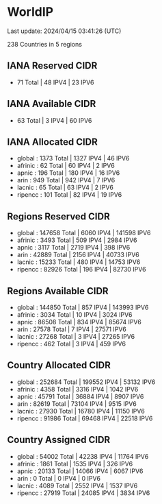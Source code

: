 # WorldIP

Last update: 2024/04/15 03:41:26 (UTC)

238 Countries in 5 regions

## IANA Reserved CIDR

- 71 Total | 48 IPV4 | 23 IPV6

## IANA Available CIDR

- 63 Total | 3 IPV4 | 60 IPV6

## IANA Allocated CIDR

- global : 1373 Total | 1327 IPV4 | 46 IPV6
- afrinic : 62 Total | 60 IPV4 | 2 IPV6
- apnic : 196 Total | 180 IPV4 | 16 IPV6
- arin : 949 Total | 942 IPV4 | 7 IPV6
- lacnic : 65 Total | 63 IPV4 | 2 IPV6
- ripencc : 101 Total | 82 IPV4 | 19 IPV6

## Regions Reserved CIDR

- global : 147658 Total | 6060 IPV4 | 141598 IPV6
- afrinic : 3493 Total | 509 IPV4 | 2984 IPV6
- apnic : 3117 Total | 2719 IPV4 | 398 IPV6
- arin : 42889 Total | 2156 IPV4 | 40733 IPV6
- lacnic : 15233 Total | 480 IPV4 | 14753 IPV6
- ripencc : 82926 Total | 196 IPV4 | 82730 IPV6

## Regions Available CIDR

- global : 144850 Total | 857 IPV4 | 143993 IPV6
- afrinic : 3034 Total | 10 IPV4 | 3024 IPV6
- apnic : 86508 Total | 834 IPV4 | 85674 IPV6
- arin : 27578 Total | 7 IPV4 | 27571 IPV6
- lacnic : 27268 Total | 3 IPV4 | 27265 IPV6
- ripencc : 462 Total | 3 IPV4 | 459 IPV6

## Country Allocated CIDR

- global : 252684 Total | 199552 IPV4 | 53132 IPV6
- afrinic : 4358 Total | 3316 IPV4 | 1042 IPV6
- apnic : 45791 Total | 36884 IPV4 | 8907 IPV6
- arin : 82619 Total | 73104 IPV4 | 9515 IPV6
- lacnic : 27930 Total | 16780 IPV4 | 11150 IPV6
- ripencc : 91986 Total | 69468 IPV4 | 22518 IPV6

## Country Assigned CIDR

- global : 54002 Total | 42238 IPV4 | 11764 IPV6
- afrinic : 1861 Total | 1535 IPV4 | 326 IPV6
- apnic : 20133 Total | 14066 IPV4 | 6067 IPV6
- arin : 0 Total | 0 IPV4 | 0 IPV6
- lacnic : 4089 Total | 2552 IPV4 | 1537 IPV6
- ripencc : 27919 Total | 24085 IPV4 | 3834 IPV6
